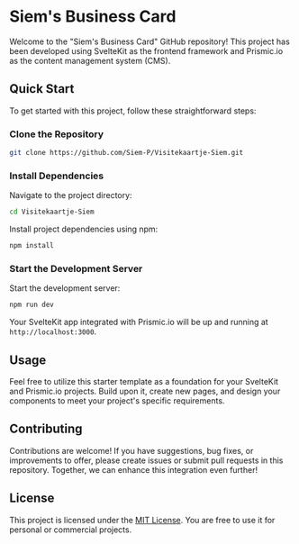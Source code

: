 # Siem's Business Card

Welcome to the "Siem's Business Card" GitHub repository! This project has been developed using SvelteKit as the frontend framework and Prismic.io as the content management system (CMS).

## Quick Start

To get started with this project, follow these straightforward steps:

### Clone the Repository

```bash
git clone https://github.com/Siem-P/Visitekaartje-Siem.git
```

### Install Dependencies

Navigate to the project directory:

```bash
cd Visitekaartje-Siem
```

Install project dependencies using npm:

```bash
npm install
```

### Start the Development Server

Start the development server:

```bash
npm run dev
```

Your SvelteKit app integrated with Prismic.io will be up and running at `http://localhost:3000`.

## Usage

Feel free to utilize this starter template as a foundation for your SvelteKit and Prismic.io projects. Build upon it, create new pages, and design your components to meet your project's specific requirements.

## Contributing

Contributions are welcome! If you have suggestions, bug fixes, or improvements to offer, please create issues or submit pull requests in this repository. Together, we can enhance this integration even further!

## License

This project is licensed under the [MIT License](LICENSE). You are free to use it for personal or commercial projects.

